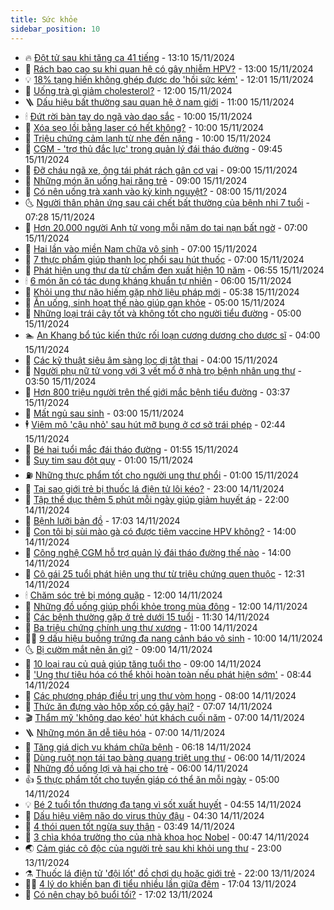 ```yaml
---
title: Sức khỏe
sidebar_position: 10
---
```


<!-- vnexpress-suc-khoe:START -->
- 🔥 [Đột tử sau khi tăng ca 41 tiếng](https://vnexpress.net/dot-tu-sau-khi-tang-ca-41-tieng-4816615.html) - 13:10 15/11/2024
- 🥰 [Rách bao cao su khi quan hệ có gây nhiễm HPV?](https://vnexpress.net/rach-bao-cao-su-khi-quan-he-co-gay-nhiem-hpv-4816586.html) - 13:00 15/11/2024
- 💡 [18% tạng hiến không ghép được do &#39;hồi sức kém&#39;](https://vnexpress.net/18-tang-hien-khong-ghep-duoc-do-hoi-suc-kem-4816544.html) - 12:01 15/11/2024
- 🤗 [Uống trà gì giảm cholesterol?](https://vnexpress.net/uong-tra-gi-giam-cholesterol-4816495.html) - 12:00 15/11/2024
- 🪜 [Dấu hiệu bất thường sau quan hệ ở nam giới](https://vnexpress.net/dau-hieu-bat-thuong-sau-quan-he-o-nam-gioi-4816511.html) - 11:00 15/11/2024
- 🕯 [Đứt rời bàn tay do ngã vào dao sắc](https://vnexpress.net/dut-roi-ban-tay-do-nga-vao-dao-sac-4816477.html) - 10:00 15/11/2024
- 🤭 [Xóa sẹo lồi bằng laser có hết không?](https://vnexpress.net/xoa-seo-loi-bang-laser-co-het-khong-4816493.html) - 10:00 15/11/2024
- 👀 [Triệu chứng cảm lạnh từ nhẹ đến nặng](https://vnexpress.net/trieu-chung-cam-lanh-tu-nhe-den-nang-4816380.html) - 10:00 15/11/2024
- 🌋 [CGM - &#39;trợ thủ đắc lực&#39; trong quản lý đái tháo đường](https://vnexpress.net/cgm-tro-thu-dac-luc-trong-quan-ly-dai-thao-duong-4810212.html) - 09:45 15/11/2024
- 🫶 [Đỡ cháu ngã xe, ông tái phát rách gân cơ vai](https://vnexpress.net/do-chau-nga-xe-ong-tai-phat-rach-gan-co-vai-4816500.html) - 09:00 15/11/2024
- 🦆 [Những món ăn uống hại răng trẻ](https://vnexpress.net/nhung-mon-an-uong-hai-rang-tre-4816319.html) - 09:00 15/11/2024
- 🚀 [Có nên uống trà xanh vào kỳ kinh nguyệt?](https://vnexpress.net/co-nen-uong-tra-xanh-vao-ky-kinh-nguyet-4816457.html) - 08:00 15/11/2024
- 🌜 [Người thân phản ứng sau cái chết bất thường của bệnh nhi 7 tuổi](https://vnexpress.net/nguoi-than-phan-ung-sau-cai-chet-bat-thuong-cua-benh-nhi-7-tuoi-4816436.html) - 07:28 15/11/2024
- 🧰 [Hơn 20.000 người Anh tử vong mỗi năm do tai nạn bất ngờ](https://vnexpress.net/hon-20-000-nguoi-anh-tu-vong-moi-nam-do-tai-nan-bat-ngo-4816340.html) - 07:00 15/11/2024
- 💫 [Hai lần vào miền Nam chữa vô sinh](https://vnexpress.net/hai-lan-vao-mien-nam-chua-vo-sinh-4816438.html) - 07:00 15/11/2024
- 🌝 [7 thực phẩm giúp thanh lọc phổi sau hút thuốc](https://vnexpress.net/7-thuc-pham-giup-thanh-loc-phoi-sau-hut-thuoc-4816430.html) - 07:00 15/11/2024
- 🗽 [Phát hiện ung thư da từ chấm đen xuất hiện 10 năm](https://vnexpress.net/phat-hien-ung-thu-da-tu-cham-den-xuat-hien-10-nam-4816337.html) - 06:55 15/11/2024
- 🕯 [6 món ăn có tác dụng kháng khuẩn tự nhiên](https://vnexpress.net/6-mon-an-co-tac-dung-khang-khuan-tu-nhien-4816343.html) - 06:00 15/11/2024
- 🦅 [Khỏi ung thư não hiếm gặp nhờ liệu pháp mới](https://vnexpress.net/khoi-ung-thu-nao-hiem-gap-nho-lieu-phap-moi-4816424.html) - 05:38 15/11/2024
- 🦆 [Ăn uống, sinh hoạt thế nào giúp gan khỏe](https://vnexpress.net/an-uong-sinh-hoat-the-nao-giup-gan-khoe-4816346.html) - 05:00 15/11/2024
- 🎊 [Những loại trái cây tốt và không tốt cho người tiểu đường](https://vnexpress.net/nhung-loai-trai-cay-tot-va-khong-tot-cho-nguoi-tieu-duong-4816341.html) - 05:00 15/11/2024
- 🏊 [An Khang bổ túc kiến thức rối loạn cương dương cho dược sĩ](https://vnexpress.net/an-khang-bo-tuc-kien-thuc-roi-loan-cuong-duong-cho-duoc-si-4816317.html) - 04:00 15/11/2024
- 📝 [Các kỹ thuật siêu âm sàng lọc dị tật thai](https://vnexpress.net/cac-ky-thuat-sieu-am-sang-loc-di-tat-thai-4816289.html) - 04:00 15/11/2024
- 💯 [Người phụ nữ tử vong với 3 vết mổ ở nhà trọ bệnh nhân ung thư](https://vnexpress.net/tu-vong-tai-khu-tro-benh-nhan-ung-thu-voi-3-vet-mo-4816323.html) - 03:50 15/11/2024
- 🌊 [Hơn 800 triệu người trên thế giới mắc bệnh tiểu đường](https://vnexpress.net/the-gioi-co-hon-800-trieu-nguoi-mac-tieu-duong-4816348.html) - 03:37 15/11/2024
- 🚀 [Mất ngủ sau sinh](https://vnexpress.net/mat-ngu-sau-sinh-4816303.html) - 03:00 15/11/2024
- 🕴 [Viêm mô &#39;cậu nhỏ&#39; sau hút mỡ bụng ở cơ sở trái phép](https://vnexpress.net/viem-mo-cau-nho-sau-hut-mo-bung-o-co-so-trai-phep-4816277.html) - 02:44 15/11/2024
- 🗽 [Bé hai tuổi mắc đái tháo đường](https://vnexpress.net/be-hai-tuoi-mac-dai-thao-duong-4816257.html) - 01:55 15/11/2024
- 🎡 [Suy tim sau đột quỵ](https://vnexpress.net/suy-tim-sau-dot-quy-4816048.html) - 01:00 15/11/2024
- ⛽️ [Những thực phẩm tốt cho người ung thư phổi](https://vnexpress.net/nhung-thuc-pham-tot-cho-nguoi-ung-thu-phoi-4816001.html) - 01:00 15/11/2024
- 🦆 [Tại sao giới trẻ bị thuốc lá điện tử lôi kéo?](https://vnexpress.net/tai-sao-gioi-tre-bi-thuoc-la-dien-tu-loi-keo-4816042.html) - 23:00 14/11/2024
- 🤩 [Tập thể dục thêm 5 phút mỗi ngày giúp giảm huyết áp](https://vnexpress.net/tap-the-duc-them-5-phut-moi-ngay-giup-giam-huyet-ap-4816029.html) - 22:00 14/11/2024
- 🦒 [Bệnh lưỡi bản đồ](https://vnexpress.net/benh-luoi-ban-do-4808366.html) - 17:03 14/11/2024
- 💫 [Con tôi bị sùi mào gà có được tiêm vaccine HPV không?](https://vnexpress.net/con-toi-bi-sui-mao-ga-co-duoc-tiem-vaccine-hpv-khong-4816145.html) - 14:00 14/11/2024
- 🐘 [Công nghệ CGM hỗ trợ quản lý đái tháo đường thế nào](https://vnexpress.net/cong-nghe-cgm-ho-tro-quan-ly-dai-thao-duong-the-nao-4810214.html) - 14:00 14/11/2024
- 🚀 [Cô gái 25 tuổi phát hiện ung thư từ triệu chứng quen thuộc](https://vnexpress.net/co-gai-25-tuoi-phat-hien-ung-thu-tu-trieu-chung-quen-thuoc-4816092.html) - 12:31 14/11/2024
- 🕯 [Chăm sóc trẻ bị móng quặp](https://vnexpress.net/cham-soc-tre-bi-mong-quap-4816073.html) - 12:00 14/11/2024
- 🦏 [Những đồ uống giúp phổi khỏe trong mùa đông](https://vnexpress.net/nhung-do-uong-giup-phoi-khoe-trong-mua-dong-4815933.html) - 12:00 14/11/2024
- 🦄 [Các bệnh thường gặp ở trẻ dưới 15 tuổi](https://vnexpress.net/cac-benh-thuong-gap-o-tre-duoi-15-tuoi-4816140.html) - 11:30 14/11/2024
- 🦒 [Ba triệu chứng chính ung thư xương](https://vnexpress.net/ba-trieu-chung-chinh-ung-thu-xuong-4815917.html) - 11:00 14/11/2024
- 👨‍🏫 [9 dấu hiệu buồng trứng đa nang cảnh báo vô sinh](https://vnexpress.net/9-dau-hieu-buong-trung-da-nang-canh-bao-vo-sinh-4816062.html) - 10:00 14/11/2024
- 🌜 [Bị cườm mắt nên ăn gì?](https://vnexpress.net/bi-cuom-mat-nen-an-gi-4816005.html) - 09:00 14/11/2024
- 🚀 [10 loại rau củ quả giúp tăng tuổi thọ](https://vnexpress.net/10-loai-rau-cu-qua-giup-tang-tuoi-tho-4815835.html) - 09:00 14/11/2024
- 💃 [&#39;Ung thư tiêu hóa có thể khỏi hoàn toàn nếu phát hiện sớm&#39;](https://vnexpress.net/ung-thu-tieu-hoa-co-the-khoi-hoan-toan-neu-phat-hien-som-4816011.html) - 08:44 14/11/2024
- 💯 [Các phương pháp điều trị ung thư vòm họng](https://vnexpress.net/cac-phuong-phap-dieu-tri-ung-thu-vom-hong-4815974.html) - 08:00 14/11/2024
- 🤔 [Thức ăn đựng vào hộp xốp có gây hại?](https://vnexpress.net/thuc-an-dung-vao-hop-xop-co-gay-hai-4815794.html) - 07:07 14/11/2024
- 🎬 [Thẩm mỹ &#39;không dao kéo&#39; hút khách cuối năm](https://vnexpress.net/tham-my-khong-dao-keo-hut-khach-cuoi-nam-4815994.html) - 07:00 14/11/2024
- 🪜 [Những món ăn dễ tiêu hóa](https://vnexpress.net/nhung-mon-an-de-tieu-hoa-4815949.html) - 07:00 14/11/2024
- 🦣 [Tăng giá dịch vụ khám chữa bệnh](https://vnexpress.net/tang-gia-dich-vu-kham-chua-benh-4815955.html) - 06:18 14/11/2024
- 🧐 [Dùng ruột non tái tạo bàng quang triệt ung thư](https://vnexpress.net/dung-ruot-non-tai-tao-bang-quang-triet-ung-thu-4815969.html) - 06:00 14/11/2024
- 🤡 [Những đồ uống lợi và hại cho trẻ](https://vnexpress.net/nhung-do-uong-loi-va-hai-cho-tre-4815906.html) - 06:00 14/11/2024
- 👍 [5 thực phẩm tốt cho tuyến giáp có thể ăn mỗi ngày](https://vnexpress.net/5-thuc-pham-tot-cho-tuyen-giap-co-the-an-moi-ngay-4815875.html) - 05:00 14/11/2024
- 💡 [Bé 2 tuổi tổn thương đa tạng vì sốt xuất huyết](https://vnexpress.net/be-2-tuoi-ton-thuong-da-tang-vi-sot-xuat-huyet-4815865.html) - 04:55 14/11/2024
- 💯 [Dấu hiệu viêm não do virus thủy đậu](https://vnexpress.net/dau-hieu-viem-nao-do-virus-thuy-dau-4815931.html) - 04:30 14/11/2024
- 🧠 [4 thói quen tốt ngừa suy thận](https://vnexpress.net/4-thoi-quen-tot-ngua-suy-than-4815770.html) - 03:49 14/11/2024
- 🎡 [3 chìa khóa trường thọ của nhà khoa học Nobel](https://vnexpress.net/3-chia-khoa-truong-tho-cua-nha-khoa-hoc-nobel-4815692.html) - 00:47 14/11/2024
- 🌏 [Cảm giác cô độc của người trẻ sau khi khỏi ung thư](https://vnexpress.net/mot-cuoc-chien-khac-sau-khi-khoi-benh-ung-thu-4815648.html) - 23:00 13/11/2024
- ⚗️ [Thuốc lá điện tử &#39;đội lốt&#39; đồ chơi dụ hoặc giới trẻ](https://vnexpress.net/moi-de-doa-tu-thuoc-la-dien-tu-4815120.html) - 22:00 13/11/2024
- 👨‍🏫 [4 lý do khiến bạn đi tiểu nhiều lần giữa đêm](https://vnexpress.net/4-ly-do-khien-ban-di-tieu-nhieu-lan-giua-dem-4814886.html) - 17:04 13/11/2024
- 🤖 [Có nên chạy bộ buổi tối?](https://vnexpress.net/co-nen-chay-bo-buoi-toi-4815629.html) - 17:02 13/11/2024<!-- vnexpress-suc-khoe:END -->

